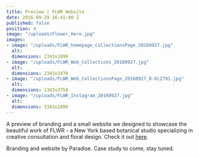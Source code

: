 ```yaml
---
title: Preview | FLWR Website
date: 2016-09-29 16:41:00 Z
published: false
position: 4
image: "/uploads/Flower_Hero.jpg"
images:
- image: "/uploads/FLWR_homepage_CollectionsPage_20160927.jpg"
  alt: 
  dimensions: 2343x1890
- image: "/uploads/FLWR_Web_Collections_20160927.jpg"
  alt: 
  dimensions: 2343x3470
- image: "/uploads/FLWR_Web_CollectionsPage_20160927_B-8c2791.jpg"
  alt: 
  dimensions: 2343x3758
- image: "/uploads/FLWR_Instagram_20160927.jpg"
  alt: 
  dimensions: 2343x1890
---
```


A preview of branding and a small website we designed to showcase the beautiful work of FLWR - a New York based botanical studio specializing in creative consultation and floral design. Check it out [here](http://www.flwrstudio.com/).

Branding and website by Paradise. Case study to come, stay tuned.

